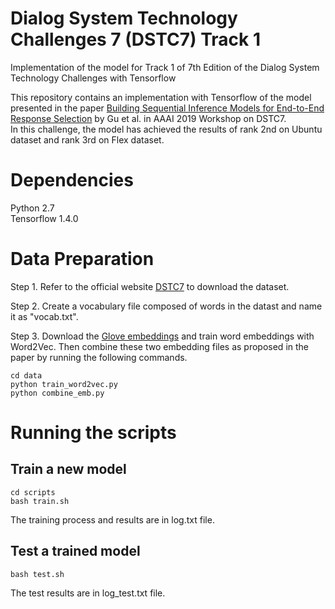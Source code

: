 # Dialog System Technology Challenges 7 (DSTC7) Track 1
Implementation of the model for Track 1 of 7th Edition of the Dialog System Technology Challenges with Tensorflow

This repository contains an implementation with Tensorflow of the model presented in the paper [Building Sequential Inference Models for End-to-End Response Selection](https://arxiv.org/pdf/1812.00686.pdf) by Gu et al. in AAAI 2019 Workshop on DSTC7. <br>
In this challenge, the model has achieved the results of rank 2nd on Ubuntu dataset and rank 3rd on Flex dataset.

# Dependencies
Python 2.7 <br>
Tensorflow 1.4.0

# Data Preparation
Step 1. Refer to the official website [DSTC7](https://github.com/IBM/dstc7-noesis) to download the dataset. <br>

Step 2. Create a vocabulary file composed of words in the datast and name it as "vocab.txt". <br>

Step 3. Download the [Glove embeddings](http://www-nlp.stanford.edu/data/glove.840B.300d.zip) and train word embeddings with Word2Vec. Then combine these two embedding files as proposed in the paper by running the following commands. <br>

```
cd data
python train_word2vec.py
python combine_emb.py
```

# Running the scripts
## Train a new model
```
cd scripts
bash train.sh
```
The training process and results are in log.txt file.

## Test a trained model
```
bash test.sh
```
The test results are in log_test.txt file.
